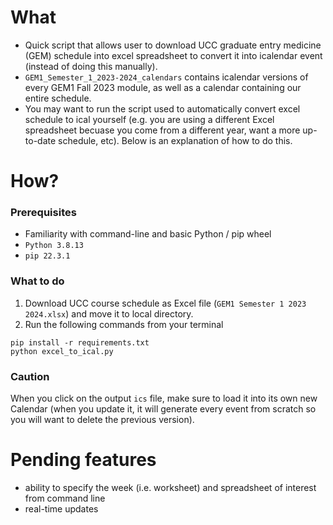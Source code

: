 # What 
* Quick script that allows user to download UCC graduate entry medicine (GEM) schedule into excel spreadsheet to convert it into icalendar event (instead of doing this manually).
* `GEM1_Semester_1_2023-2024_calendars` contains icalendar versions of every GEM1 Fall 2023 module, as well as a calendar containing our entire schedule.
* You may want to run the script used to automatically convert excel schedule to ical yourself (e.g. you are using a different Excel spreadsheet becuase you come from a different year, want a more up-to-date schedule, etc). Below is an explanation of how to do this.

# How?
### Prerequisites
* Familiarity with command-line and basic Python / pip wheel
* `Python 3.8.13`
* `pip 22.3.1`

### What to do
1. Download UCC course schedule as Excel file (`GEM1 Semester 1 2023 2024.xlsx`) and move it to local directory.
2. Run the following commands from your terminal
```
pip install -r requirements.txt
python excel_to_ical.py
```

### Caution
When you click on the output `ics` file, make sure to load it into its own new Calendar (when you update it, it will generate every event from scratch so you will want to delete the previous version).

# Pending features
* ability to specify the week (i.e. worksheet) and spreadsheet of interest from command line
* real-time updates